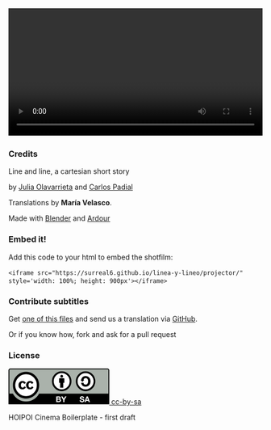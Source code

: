 <div class='centered-content'>
  <video class='video' controls autoplay loop style='width: 100%; outline: 0;'>
    <source src="videos/linea-y-lineo.webm" type="video/webm">
    <track label="Español" kind="subtitles" srclang="es" src='subtitles/lineaylineo_es.vtt' default>
    <track label="English" kind="subtitles" srclang="en" src='subtitles/lineaylineo_en.vtt'>
    <track label="French" kind="subtitles" srclang="fr" src='subtitles/lineaylineo_fr.vtt'>
  </video>
</div>

### Credits

Line and line, a cartesian short story 

by [Julia Olavarrieta](http://estoyhechountrapo.com/) and [Carlos Padial](http://surreal.asturnazari.com)

Translations by **María Velasco**.

Made with [Blender](https://blender.org) and [Ardour](https://ardour.org/)

### Embed it!

Add this code to your html to embed the shotfilm:

    <iframe src="https://surreal6.github.io/linea-y-lineo/projector/" style='width: 100%; height: 900px'></iframe>

### Contribute subtitles

Get [one of this files](https://github.com/surreal6/linea-y-lineo/tree/master/subtitles) and send us a translation via [GitHub](http://github.com/surreal6/lineaylineo). 

Or if you know how, fork and ask for a pull request <i class="em em-ok_hand"></i>

### License

<div class='license'>
  <a href="https://creativecommons.org/licenses/by-sa/3.0/es/">
    <img src="imgs/CC-BY-SA_icon.svg.png" alt='cc-by-sa'>
    cc-by-sa
  </a>
</div>

HOIPOI Cinema Boilerplate - first draft

<link rel="stylesheet" type="text/css" href="style.css">
<link rel="stylesheet" type="text/css" href="https://afeld.github.io/emoji-css/emoji.css">